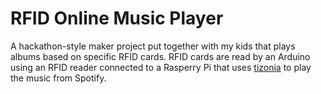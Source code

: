 # RFID Online Music Player
A hackathon-style maker project put together with my kids that plays albums based on specific RFID cards.  RFID cards are read by an Arduino using an RFID reader connected to a Rasperry Pi that uses [tizonia](http://tizonia.org/) to play the music from Spotify.
